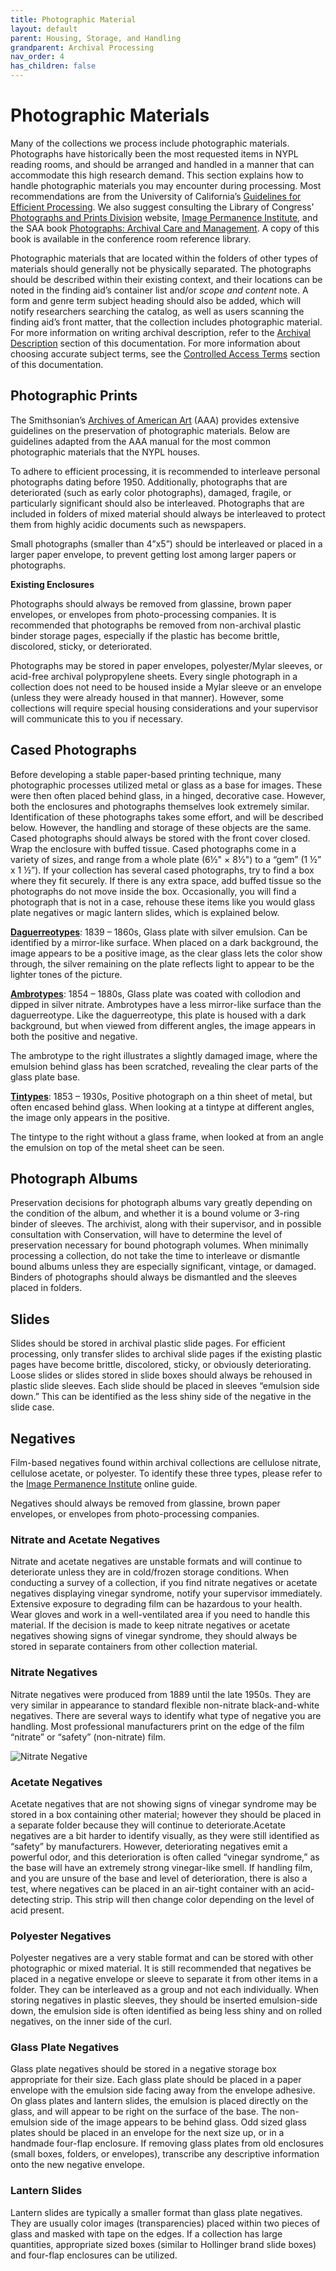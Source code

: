 ```yaml
---
title: Photographic Material
layout: default
parent: Housing, Storage, and Handling
grandparent: Archival Processing
nav_order: 4
has_children: false
---
```

# **Photographic Materials**
Many of the collections we process include photographic materials. Photographs have historically been the most requested items in NYPL reading rooms, and should be arranged and handled in a manner that can accommodate this high research demand. This section explains how to handle photographic materials you may encounter during processing. Most recommendations are from the University of California’s [Guidelines for Efficient Processing](https://escholarship.org/content/qt4b81g01z/qt4b81g01z_noSplash_acfcd3e90aa74fad99881bfaa79fe9f5.pdf?t=qk38ft). We also suggest consulting the Library of Congress’ [Photographs and Prints Division](https://www.loc.gov/rr/print/resource/vmbib.html) website, [Image Permanence Institute](https://www.imagepermanenceinstitute.org/research/photographic.html), and the SAA book [Photographs: Archival Care and Management](https://www.worldcat.org/title/photographs-archival-care-and-management/oclc/70175019). A copy of this book is available in the conference room reference library.

Photographic materials that are located within the folders of other types of materials should generally not be physically separated. The photographs should be described within their existing context, and their locations can be noted in the finding aid’s container list and/or _scope and content_ note. A form and genre term subject heading should also be added, which will notify researchers searching the catalog, as well as users scanning the finding aid’s front matter, that the collection includes photographic material. For more information on writing archival description, refer to the [Archival Description]() section of this documentation. For more information about choosing accurate subject terms, see the [Controlled Access Terms]() section of this documentation. 

## **Photographic Prints**
The Smithsonian’s [Archives of American Art](https://www.aaa.si.edu/documentation/processing-guidelines-chapter-5-preservation-methods-and-issues-at-the-archives-of) (AAA) provides extensive guidelines on the preservation of photographic materials. Below are guidelines adapted from the AAA manual for the most common photographic materials that the NYPL houses.

To adhere to efficient processing, it is recommended to interleave personal photographs dating before 1950. Additionally, photographs that are deteriorated (such as early color photographs), damaged, fragile, or particularly significant should also be interleaved. Photographs that are included in folders of mixed material should always be interleaved to protect them from highly acidic documents such as newspapers.

Small photographs (smaller than 4”x5”) should be interleaved or placed in a larger paper envelope, to prevent getting lost among larger papers or photographs.

**Existing Enclosures**

Photographs should always be removed from glassine, brown paper envelopes, or envelopes from photo-processing companies. It is recommended that photographs be removed from non-archival plastic binder storage pages, especially if the plastic has become brittle, discolored, sticky, or deteriorated. 

Photographs may be stored in paper envelopes, polyester/Mylar sleeves, or acid-free archival polypropylene sheets. Every single photograph in a collection does not need to be housed inside a Mylar sleeve or an envelope (unless they were already housed in that manner). However, some collections will require special housing considerations and your supervisor will communicate this to you if necessary.

## **Cased Photographs** 
Before developing a stable paper-based printing technique, many photographic processes utilized metal or glass as a base for images. These were then often placed behind glass, in a hinged, decorative case. However, both the enclosures and photographs themselves look extremely similar. Identification of these photographs takes some effort, and will be described below. However, the handling and storage of these objects are the same. Cased photographs should always be stored with the front cover closed. Wrap the enclosure with buffed tissue. Cased photographs come in a variety of sizes, and range from a whole plate (6½" × 8½") to a “gem” (1 ½” x 1 ½”). If your collection has several cased photographs, try to find a box where they fit securely.  If there is any extra space, add buffed tissue so the photographs do not move inside the box. Occasionally, you will find a photograph that is not in a case, rehouse these items like you would glass plate negatives or magic lantern slides, which is explained below.

**[Daguerreotypes](https://archives.nypl.org/scp/186032)**: 1839 – 1860s, Glass plate with silver emulsion. Can be identified by a mirror-like surface. When placed on a dark background, the image appears to be a positive image, as the clear glass lets the color show through, the silver remaining on the plate reflects light to appear to be the lighter tones of the picture. 

**[Ambrotypes](https://archives.nypl.org/scp/186132)**: 1854 – 1880s, Glass plate was coated with collodion and dipped in silver nitrate. Ambrotypes have a less mirror-like surface than the daguerreotype. Like the daguerreotype, this plate is housed with a dark background, but when viewed from different angles, the image appears in both the positive and negative.

The ambrotype to the right illustrates a slightly damaged image, where the emulsion behind glass has been scratched, revealing the clear parts of the glass plate base.

**[Tintypes](https://archives.nypl.org/scp/186133)**: 1853 – 1930s, Positive photograph on a thin sheet of metal, but often encased behind glass. When looking at a tintype at different angles, the image only appears in the positive.

The tintype to the right without a glass frame, when looked at from an angle the emulsion on top of the metal sheet can be seen.

## **Photograph Albums**
Preservation decisions for photograph albums vary greatly depending on the condition of the album, and whether it is a bound volume or 3-ring binder of sleeves. The archivist, along with their supervisor, and in possible consultation with Conservation, will have to determine the level of preservation necessary for bound photograph volumes. When minimally processing a collection, do not take the time to interleave or dismantle bound albums unless they are especially significant, vintage, or damaged. Binders of photographs should always be dismantled and the sleeves placed in folders. 

## **Slides** 
Slides should be stored in archival plastic slide pages. For efficient processing, only transfer slides to archival slide pages if the existing plastic pages have become brittle, discolored, sticky, or obviously deteriorating. Loose slides or slides stored in slide boxes should always be rehoused in plastic slide sleeves. Each slide should be placed in sleeves “emulsion side down.” This can be identified as the less shiny side of the negative in the slide case. 


## **Negatives** 
Film-based negatives found within archival collections are cellulose nitrate, cellulose acetate, or polyester. To identify these three types, please refer to the [Image Permanence Institute](https://www.imagepermanenceinstitute.org/research/photographic.html) online guide.

Negatives should always be removed from glassine, brown paper envelopes, or envelopes from photo-processing companies. 

### **Nitrate and Acetate Negatives**
Nitrate and acetate negatives are unstable formats and will continue to deteriorate unless they are in cold/frozen storage conditions. When conducting a survey of a collection, if you find nitrate negatives or acetate negatives displaying vinegar syndrome, notify your supervisor immediately. Extensive exposure to degrading film can be hazardous to your health. Wear gloves and work in a well-ventilated area if you need to handle this material. If the decision is made to keep nitrate negatives or acetate negatives showing signs of vinegar syndrome, they should always be stored in separate containers from other collection material.

### **Nitrate Negatives**
Nitrate negatives were produced from 1889 until the late 1950s. They are very similar in appearance to standard flexible non-nitrate black-and-white negatives. There are several ways to identify what type of negative you are handling. Most professional manufacturers print on the edge of the film “nitrate” or “safety” (non-nitrate) film.

![Nitrate Negative](/Images/26-nitrate-negative.png)

### **Acetate Negatives**
Acetate negatives that are not showing signs of vinegar syndrome may be stored in a box containing other material; however they should be placed in a separate folder because they will continue to deteriorate.Acetate negatives are a bit harder to identify visually, as they were still identified as “safety” by manufacturers. However, deteriorating negatives emit a powerful odor, and this deterioration is often called “vinegar syndrome,” as the base will have an extremely strong vinegar-like smell. If handling film, and you are unsure of the base and level of deterioration, there is also a test, where negatives can be placed in an air-tight container with an acid-detecting strip. This strip will then change color depending on the level of acid present.

### **Polyester Negatives**
Polyester negatives are a very stable format and can be stored with other photographic or mixed material. It is still recommended that negatives be placed in a negative envelope or sleeve to separate it from other items in a folder. They can be interleaved as a group and not each individually. When storing negatives in plastic sleeves, they should be inserted emulsion-side down, the emulsion side is often identified as being less shiny and on rolled negatives, on the inner side of the curl.

### **Glass Plate Negatives** 
Glass plate negatives should be stored in a negative storage box appropriate for their size. Each glass plate should be placed in a paper envelope with the emulsion side facing away from the envelope adhesive. On glass plates and lantern slides, the emulsion is placed directly on the glass, and will appear to be right on the surface of the base. The non-emulsion side of the image appears to be behind glass. Odd sized glass plates should be placed in an envelope for the next size up, or in a handmade four-flap enclosure. If removing glass plates from old enclosures (small boxes, folders, or envelopes), transcribe any descriptive information onto the new negative envelope. 

### **Lantern Slides**
Lantern slides are typically a smaller format than glass plate negatives. They are usually color images (transparencies) placed within two pieces of glass and masked with tape on the edges. If a collection has large quantities, appropriate sized boxes (similar to Hollinger brand slide boxes) and four-flap enclosures can be utilized.